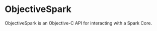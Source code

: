 ObjectiveSpark
==============

ObjectiveSpark is an Objective-C API for interacting with a Spark Core.
